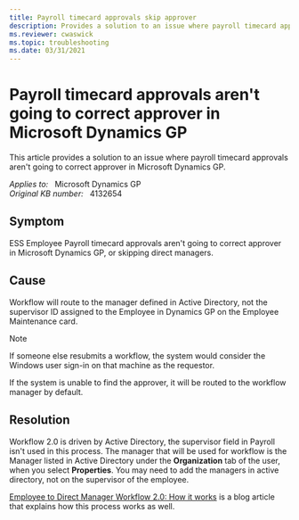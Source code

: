 ```yaml
---
title: Payroll timecard approvals skip approver
description: Provides a solution to an issue where payroll timecard approvals aren't going to correct approver in Microsoft Dynamics GP.
ms.reviewer: cwaswick
ms.topic: troubleshooting
ms.date: 03/31/2021
---
```

# Payroll timecard approvals aren't going to correct approver in Microsoft Dynamics GP

This article provides a solution to an issue where payroll timecard approvals aren't going to correct approver in Microsoft Dynamics GP.

_Applies to:_ &nbsp; Microsoft Dynamics GP  
_Original KB number:_ &nbsp; 4132654

## Symptom

ESS Employee Payroll timecard approvals aren't going to correct approver in Microsoft Dynamics GP, or skipping direct managers.

## Cause

Workflow will route to the manager defined in Active Directory, not the supervisor ID assigned to the Employee in Dynamics GP on the Employee Maintenance card.

> [!NOTE]
> If someone else resubmits a workflow, the system would consider the Windows user sign-in on that machine as the requestor.

If the system is unable to find the approver, it will be routed to the workflow manager by default.

## Resolution

Workflow 2.0 is driven by Active Directory, the supervisor field in Payroll isn't used in this process. The manager that will be used for workflow is the Manager listed in Active Directory under the **Organization** tab of the user, when you select **Properties**. You may need to add the managers in active directory, not on the supervisor of the employee.  

[Employee to Direct Manager Workflow 2.0: How it works](https://community.dynamics.com/blogs/post/?postid=58486234-57cd-42af-b825-323a6434ad72) is a blog article that explains how this process works as well.  

